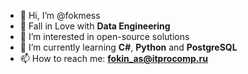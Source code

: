 - 👋 Hi, I’m @fokmess
- 💞️ Fall in Love with **Data Engineering**
- 👀 I’m interested in open-source solutions
- 🌱 I’m currently learning **С#**, **Python** and **PostgreSQL**
- 📫 How to reach me: **fokin_as@itprocomp.ru**

<!---
fokmess/fokmess is a ✨ special ✨ repository because its `README.md` (this file) appears on your GitHub profile.
You can click the Preview link to take a look at your changes.
--->
